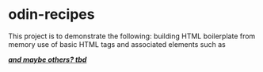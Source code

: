 # odin-recipes
This project is to demonstrate the following:
building HTML boilerplate from memory
use of basic HTML tags and associated elements such as <a href=""> <img src="" alt=""> <em> <strong> <h1-6> <p> and maybe others?
tbd
